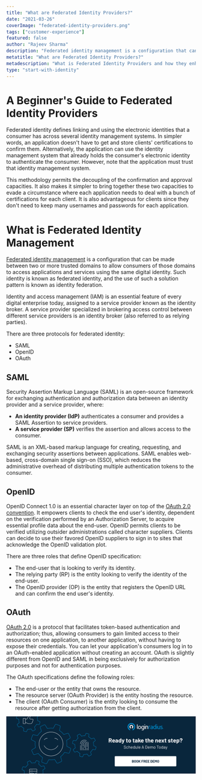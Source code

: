 ```yaml
---
title: "What are Federated Identity Providers?"
date: "2021-03-26"
coverImage: "federated-identity-providers.png"
tags: ["customer-experience"]
featured: false 
author: "Rajeev Sharma"
description: "Federated identity management is a configuration that can be made between two or more trusted domains to allow consumers of those domains to access applications and services using the same digital identity. Such identity is known as federated identity, and the use of such a solution pattern is known as identity federation."
metatitle: "What are Federated Identity Providers?"
metadescription: "What is Federated Identity Providers and how they enhance businesses. Also, learn the three protocols for federated identity, SAML, OpenID and OAuth. "
type: "start-with-identity"
---
```



# A Beginner's Guide to Federated Identity Providers
Federated identity defines linking and using the electronic identities that a consumer has across several identity management systems. In simpler words, an application doesn't have to get and store clients' certifications to confirm them. Alternatively, the application can use the identity management system that already holds the consumer's electronic identity to authenticate the consumer. However, note that the application must trust that identity management system. 
 
This methodology permits the decoupling of the confirmation and approval capacities. It also makes it simpler to bring together these two capacities to evade a circumstance where each application needs to deal with a bunch of certifications for each client. It is also advantageous for clients since they don't need to keep many usernames and passwords for each application.


# What is Federated Identity Management
[Federated identity management](https://www.loginradius.com/resource/federated-identity-management-datasheet) is a configuration that can be made between two or more trusted domains to allow consumers of those domains to access applications and services using the same digital identity. Such identity is known as federated identity, and the use of such a solution pattern is known as identity federation.
 
Identity and access management (IAM) is an essential feature of every digital enterprise today, assigned to a service provider known as the identity broker. A service provider specialized in brokering access control between different service providers is an identity broker (also referred to as relying parties).

There are three protocols for federated identity:
- SAML
- OpenID
- OAuth

## SAML

Security Assertion Markup Language (SAML) is an open-source framework for exchanging authentication and authorization data between an identity provider and a service provider, where:
- **An identity provider (IdP)** authenticates a consumer and provides a SAML Assertion to service providers.
- **A service provider (SP)** verifies the assertion and allows access to the consumer.
 
SAML is an XML-based markup language for creating, requesting, and exchanging security assertions between applications. SAML enables web-based, cross-domain single sign-on (SSO), which reduces the administrative overhead of distributing multiple authentication tokens to the consumer.

## OpenID


OpenID Connect 1.0 is an essential character layer on top of the [OAuth 2.0 convention](https://www.loginradius.com/blog/async/what-is-the-difference-between-oauth1-and-oauth2/). It empowers clients to check the end user's identity, dependent on the verification performed by an Authorization Server, to acquire essential profile data about the end-user. OpenID permits clients to be verified utilizing outsider administrations called character suppliers. Clients can decide to use their favored OpenID suppliers to sign in to sites that acknowledge the OpenID validation plot.

There are three roles that define OpenID specification:
- The end-user that is looking to verify its identity.
- The relying party (RP) is the entity looking to verify the identity of the end-user.
- The OpenID provider (OP) is the entity that registers the OpenID URL and can confirm the end user's identity.

## OAuth

[OAuth 2.0](https://www.loginradius.com/blog/async/authorization-code-flow-oauth/) is a protocol that facilitates token-based authentication and authorization; thus, allowing consumers to gain limited access to their resources on one application, to another application, without having to expose their credentials. You can let your application's consumers log in to an OAuth-enabled application without creating an account. OAuth is slightly different from OpenID and SAML in being exclusively for authorization purposes and not for authentication purposes.
 
The OAuth specifications define the following roles:

- The end-user or the entity that owns the resource.
- The resource server (OAuth Provider) is the entity hosting the resource.
- The client (OAuth Consumer) is the entity looking to consume the resource after getting authorization from the client.


[![book-a-demo-loginradius](../assets/book-a-demo-loginradius.png)](https://www.loginradius.com/book-a-demo/)